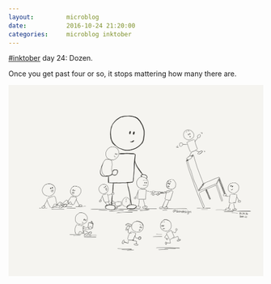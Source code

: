 ```yaml
---
layout:         microblog
date:           2016-10-24 21:20:00
categories:     microblog inktober
---
```

[#inktober](/categories/inktober) day 24: Dozen.

Once you get past four or so, it stops mattering how many there are.

![Dozen kids](/images/microblog/201610242120.jpg)

